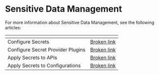 # Sensitive Data Management

For more information about Sensitive Data Management, see the following articles:

<table data-view="cards"><thead><tr><th></th><th data-hidden data-card-target data-type="content-ref"></th></tr></thead><tbody><tr><td>Configure Secrets</td><td><a href="broken-reference">Broken link</a></td></tr><tr><td>Configure Secret Provider Plugins</td><td><a href="broken-reference">Broken link</a></td></tr><tr><td>Apply Secrets to APIs</td><td><a href="broken-reference">Broken link</a></td></tr><tr><td>Apply Secrets to Configurations</td><td><a href="broken-reference">Broken link</a></td></tr></tbody></table>
